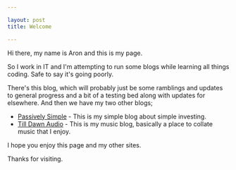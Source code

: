 ```yaml
---

layout: post
title: Welcome

---
```


Hi there, my name is Aron and this is my page.

So I work in IT and I'm attempting to run some blogs while learning all things coding.  Safe to say it's going poorly.

There's this blog, which will probably just be some ramblings and updates to general progress and a bit of a testing bed along with updates for elsewhere.    And then we have my two other blogs;

* [Passively Simple](http://www.passivelysimple.com "Investing blog") - This is my simple blog about simple investing.
* [Till Dawn Audio](http://www.tilldawnaudio.com "Music blog") - This is my music blog, basically a place to collate music that I enjoy.

I hope you enjoy this page and my other sites.  

Thanks for visiting.





